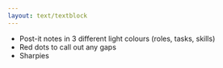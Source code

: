 ```yaml
---
layout: text/textblock
---
```

- Post-it notes in 3 different light colours (roles, tasks, skills)
- Red dots to call out any gaps
- Sharpies

